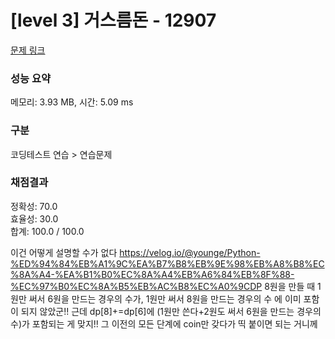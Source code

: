 # [level 3] 거스름돈 - 12907 

[문제 링크](https://school.programmers.co.kr/learn/courses/30/lessons/12907) 

### 성능 요약

메모리: 3.93 MB, 시간: 5.09 ms

### 구분

코딩테스트 연습 > 연습문제

### 채점결과

정확성: 70.0<br/>효율성: 30.0<br/>합계: 100.0 / 100.0

이건 어떻게 설명할 수가 없다
https://velog.io/@younge/Python-%ED%94%84%EB%A1%9C%EA%B7%B8%EB%9E%98%EB%A8%B8%EC%8A%A4-%EA%B1%B0%EC%8A%A4%EB%A6%84%EB%8F%88-%EC%97%B0%EC%8A%B5%EB%AC%B8%EC%A0%9CDP
8원을 만들 때
1원만 써서 6원을 만드는 경우의 수가, 1원만 써서 8원을 만드는 경우의 수 에 이미 포함이 되지 않았군!!
근데 dp[8]+=dp[6]에 (1원만 쓴다+2원도 써서 6원을 만드는 경우의 수)가 포함되는 게 맞지!! 그 이전의 모든 단계에 coin만 갖다가 띡 붙이면 되는 거니께
